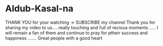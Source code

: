 # Aldub-Kasal-na
THANK YOU for your watching → SUBSCRIBE my channel Thank you for sharing my video to us.....really touching and full of recious moments ..... I will remain a fan of them and continue to pray for ptheir success and happiness ....... Great people with a good heart
